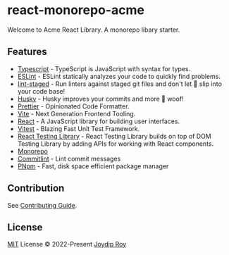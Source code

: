 # react-monorepo-acme

Welcome to Acme React Library. A monorepo libary starter.

## Features

- [Typescript](https://www.typescriptlang.org/) - TypeScript is JavaScript with syntax for types.
- [ESLint](https://eslint.org/) - ESLint statically analyzes your code to quickly find problems.
- [lint-staged](https://www.npmjs.com/package/lint-staged/) - Run linters against staged git files and don't let 💩 slip into your code base!
- [Husky](https://typicode.github.io/husky/) - Husky improves your commits and more 🐶 woof!
- [Prettier](https://prettier.io/) - Opinionated Code Formatter.
- [Vite](https://vitejs.dev/) - Next Generation Frontend Tooling.
- [React](https://reactjs.org/) - A JavaScript library for building user interfaces.
- [Vitest](https://vitest.dev/) - Blazing Fast Unit Test Framework.
- [React Testing Library](https://testing-library.com/docs/react-testing-library/intro/) - React Testing Library builds on top of DOM Testing Library by adding APIs for working with React components.
- [Monorepo](https://monorepo.tools/)
- [Commitlint](https://commitlint.js.org/) - Lint commit messages
- [PNpm](https://pnpm.io/) - Fast, disk space efficient package manager

## Contribution

See [Contributing Guide](https://github.com/rjoydip/.github/blob/main/contributing.md).

## License

[MIT](./LICENSE) License © 2022-Present [Joydip Roy](https://github.com/rjoydip)
